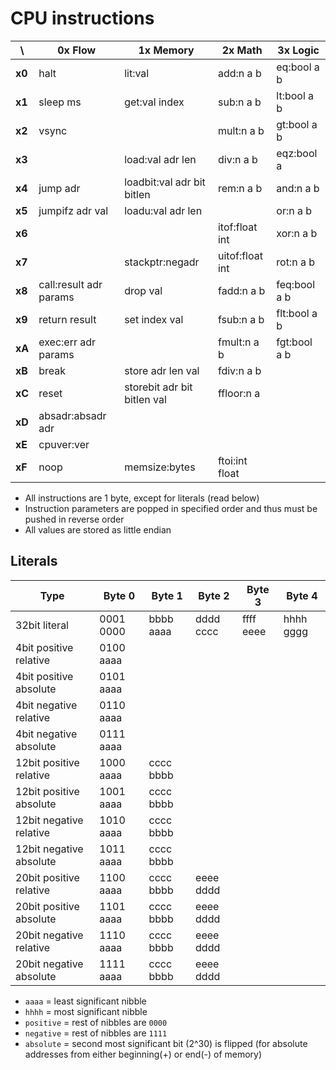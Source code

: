 CPU instructions
================

\      | 0x Flow                | 1x Memory                   | 2x Math         | 3x Logic
-------|------------------------|-----------------------------|-----------------|-------------
**x0** | halt                   | lit:val                     | add:n a b       | eq:bool a b
**x1** | sleep ms               | get:val index               | sub:n a b       | lt:bool a b
**x2** | vsync                  |                             | mult:n a b      | gt:bool a b
**x3** |                        | load:val adr len            | div:n a b       | eqz:bool a
**x4** | jump adr               | loadbit:val adr bit bitlen  | rem:n a b       | and:n a b
**x5** | jumpifz adr val        | loadu:val adr len           |                 | or:n a b
**x6** |                        |                             | itof:float int  | xor:n a b
**x7** |                        | stackptr:negadr             | uitof:float int | rot:n a b
**x8** | call:result adr params | drop val                    | fadd:n a b      | feq:bool a b
**x9** | return result          | set index val               | fsub:n a b      | flt:bool a b
**xA** | exec:err adr params    |                             | fmult:n a b     | fgt:bool a b
**xB** | break                  | store adr len val           | fdiv:n a b      |
**xC** | reset                  | storebit adr bit bitlen val | ffloor:n a      |
**xD** | absadr:absadr adr      |                             |                 |
**xE** | cpuver:ver             |                             |                 |
**xF** | noop                   | memsize:bytes               | ftoi:int float  |

 - All instructions are 1 byte, except for literals (read below)
 - Instruction parameters are popped in specified order and thus must be pushed in reverse order
 - All values are stored as little endian


Literals
--------

Type                    | Byte 0    | Byte 1    | Byte 2    | Byte 3    | Byte 4
------------------------|-----------|-----------|-----------|-----------|----------
32bit literal           | 0001 0000 | bbbb aaaa | dddd cccc | ffff eeee | hhhh gggg
4bit  positive relative | 0100 aaaa |           |           |           |
4bit  positive absolute | 0101 aaaa |           |           |           |
4bit  negative relative | 0110 aaaa |           |           |           |
4bit  negative absolute | 0111 aaaa |           |           |           |
12bit positive relative | 1000 aaaa | cccc bbbb |           |           |
12bit positive absolute | 1001 aaaa | cccc bbbb |           |           |
12bit negative relative | 1010 aaaa | cccc bbbb |           |           |
12bit negative absolute | 1011 aaaa | cccc bbbb |           |           |
20bit positive relative | 1100 aaaa | cccc bbbb | eeee dddd |           |
20bit positive absolute | 1101 aaaa | cccc bbbb | eeee dddd |           |
20bit negative relative | 1110 aaaa | cccc bbbb | eeee dddd |           |
20bit negative absolute | 1111 aaaa | cccc bbbb | eeee dddd |           |

 - `aaaa` = least significant nibble
 - `hhhh` = most significant nibble
 - `positive` = rest of nibbles are `0000`
 - `negative` = rest of nibbles are `1111`
 - `absolute` = second most significant bit (2^30) is flipped (for absolute addresses from either beginning(+) or end(-) of memory)
